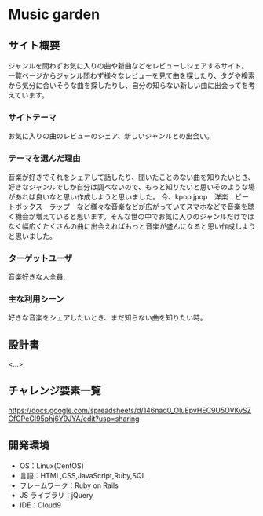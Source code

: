 # Music garden
  
## サイト概要

ジャンルを問わずお気に入りの曲や新曲などをレビューしシェアするサイト。
一覧ページからジャンル問わず様々なレビューを見て曲を探したり、タグや検索から気分に合いそうな曲を探したりし、自分の知らない新しい曲に出会ってを考えています。

### サイトテーマ

お気に入りの曲のレビューのシェア、新しいジャンルとの出会い。

### テーマを選んだ理由

音楽が好きでそれをシェアして話したり、聞いたことのない曲を知りたいとき、好きなジャンルでしか自分は調べないので、もっと知りたいと思いそのような場があれば良いなと思い作成しようと思いました。
今、kpop jpop　洋楽　ビートボックス　ラップ　など様々な音楽などが広がっていてスマホなどで音楽を聴く機会が増えていると思います。そんな世の中でお気に入りのジャンルだけではなく幅広くたくさんの曲に出会えればもっと音楽が盛んになると思い作成しようと思いました。

### ターゲットユーザ

音楽好きな人全員.

### 主な利用シーン

好きな音楽をシェアしたいとき、まだ知らない曲を知りたい時。

## 設計書

<...>

## チャレンジ要素一覧

<https://docs.google.com/spreadsheets/d/146nad0_OluEpvHEC9U5OVKvSZCfGPeGI95phj6Y9JYA/edit?usp=sharing>

## 開発環境

- OS：Linux(CentOS)
- 言語：HTML,CSS,JavaScript,Ruby,SQL
- フレームワーク：Ruby on Rails
- JS ライブラリ：jQuery
- IDE：Cloud9
